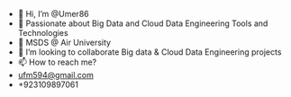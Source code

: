 - 👋 Hi, I’m @Umer86
- 👀 Passionate about Big Data and Cloud Data Engineering Tools and Technologies
- 🌱 MSDS @ Air University
- 💞️ I’m looking to collaborate Big data & Cloud Data Engineering projects
- 📫 How to reach me? 
- ufm594@gmail.com
- +923109897061

<!---
Umer86/Umer86 is a ✨ special ✨ repository because its `README.md` (this file) appears on your GitHub profile.
You can click the Preview link to take a look at your changes.
--->
